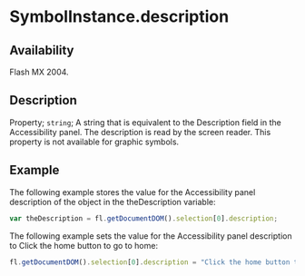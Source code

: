 # SymbolInstance.description

## Availability

Flash MX 2004.

## Description

Property; `string`; A string that is equivalent to the Description field in the Accessibility panel. The description is read by the screen reader. This property is not available for graphic symbols.

## Example

The following example stores the value for the Accessibility panel description of the object in the theDescription variable:

```javascript
var theDescription = fl.getDocumentDOM().selection[0].description;
```

The following example sets the value for the Accessibility panel description to Click the home button to go to home:

```javascript
fl.getDocumentDOM().selection[0].description = "Click the home button to go to home";
```
